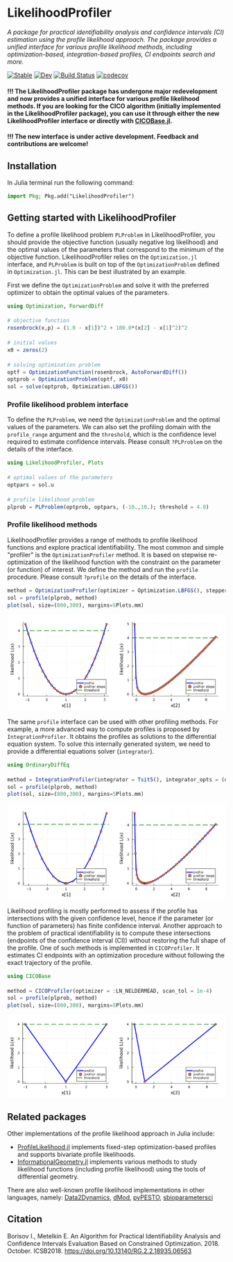 # LikelihoodProfiler
*A package for practical identifiability analysis and confidence intervals (CI) estimation using the profile likelihood approach. The package provides a unified interface for various profile likelihood methods, including optimization-based, integration-based profiles, CI endpoints search and more.*

[![Stable](https://img.shields.io/badge/docs-stable-blue.svg)](https://insysbio.github.io/LikelihoodProfiler.jl/stable/)
[![Dev](https://img.shields.io/badge/docs-dev-blue.svg)](https://insysbio.github.io/LikelihoodProfiler.jl/latest)
[![Build Status](https://github.com/insysbio/LikelihoodProfiler.jl/actions/workflows/CI.yml/badge.svg?branch=master)](https://github.com/insysbio/LikelihoodProfiler.jl/actions/workflows/CI.yml?query=branch%3Amaster)
[![codecov](https://codecov.io/gh/insysbio/LikelihoodProfiler.jl/graph/badge.svg)](https://codecov.io/gh/insysbio/LikelihoodProfiler.jl)

#### !!! The LikelihoodProfiler package has undergone major redevelopment and now provides a unified interface for various profile likelihood methods. If you are looking for the CICO algorithm (initially implemented in the LikelihoodProfiler package), you can use it through either the new LikelihoodProfiler interface or directly with [CICOBase.jl](https://github.com/insysbio/CICOBase.jl).

#### !!! The new interface is under active development. Feedback and contributions are welcome! 

## Installation

In Julia terminal run the following command:

```julia
import Pkg; Pkg.add("LikelihoodProfiler")
```

## Getting started with LikelihoodProfiler

To define a profile likelihood problem `PLProblem` in LikelihoodProfiler, you should provide the objective function (usually negative log likelihood) and the optimal values of the parameters that correspond to the minimum of the objective function. LikelihoodProfiler relies on the `Optimization.jl` interface, and `PLProblem` is built on top of the `OptimizationProblem` defined in `Optimization.jl`. This can be best illustrated by an example.

First we define the `OptimizationProblem` and solve it with the preferred optimizer to obtain the optimal values of the parameters. 

```julia
using Optimization, ForwardDiff

# objective function
rosenbrock(x,p) = (1.0 - x[1])^2 + 100.0*(x[2] - x[1]^2)^2

# initial values
x0 = zeros(2)

# solving optimization problem
optf = OptimizationFunction(rosenbrock, AutoForwardDiff())
optprob = OptimizationProblem(optf, x0)
sol = solve(optprob, Optimization.LBFGS())
```

### Profile likelihood problem interface

To define the `PLProblem`, we need the `OptimizationProblem` and the optimal values of the parameters. We can also set the profiling domain with the `profile_range` argument and the `threshold`, which is the confidence level required to estimate confidence intervals. Please consult `?PLProblem` on the details of the interface.

```julia
using LikelihoodProfiler, Plots

# optimal values of the parameters
optpars = sol.u

# profile likelihood problem
plprob = PLProblem(optprob, optpars, (-10.,10.); threshold = 4.0)
```

### Profile likelihood methods

LikelihoodProfiler provides a range of methods to profile likelihood functions and explore practical identifiability. The most common and simple "profiler" is the `OptimizationProfiler` method. It is based on stepwise re-optimization of the likelihood function with the constraint on the parameter (or function) of interest. We define the method and run the `profile` procedure. Please consult `?profile` on the details of the interface.

```julia
method = OptimizationProfiler(optimizer = Optimization.LBFGS(), stepper = FixedStep(; initial_step=0.15))
sol = profile(plprob, method)
plot(sol, size=(800,300), margins=5Plots.mm)
```
![Rosenbrock optimization-based profile](https://github.com/insysbio/LikelihoodProfiler.jl/blob/master/docs/assets/rosenbrock_optimization.png)

The same `profile` interface can be used with other profiling methods. For example, a more advanced way to compute profiles is proposed by `IntegrationProfiler`. It obtains the profiles as solutions to the differential equation system. To solve this internally generated system, we need to provide a differential equations solver (`integrator`). 

```julia
using OrdinaryDiffEq

method = IntegrationProfiler(integrator = Tsit5(), integrator_opts = (dtmax=0.3,), matrix_type = :hessian)
sol = profile(plprob, method)
plot(sol, size=(800,300), margins=5Plots.mm)
```
![Rosenbrock integration-based profile](https://github.com/insysbio/LikelihoodProfiler.jl/blob/master/docs/assets/rosenbrock_integration.png)

Likelihood profiling is mostly performed to assess if the profile has intersections with the given confidence level, hence if the parameter (or function of parameters) has finite confidence interval. Another approach to the problem of practical identifiability is to compute these intersections (endpoints of the confidence interval (CI)) without restoring the full shape of the profile. One of such methods is implemented in `CICOProfiler`. It estimates CI endpoints with an optimization procedure without following the exact trajectory of the profile. 

```julia
using CICOBase

method = CICOProfiler(optimizer = :LN_NELDERMEAD, scan_tol = 1e-4)
sol = profile(plprob, method)
plot(sol, size=(800,300), margins=5Plots.mm)
```
![Rosenbrock CICO profile](https://github.com/insysbio/LikelihoodProfiler.jl/blob/master/docs/assets/rosenbrock_cico.png)

## Related packages

Other implementations of the profile likelihood approach in Julia include:
- [ProfileLikelihood.jl](https://github.com/DanielVandH/ProfileLikelihood.jl) implements fixed-step optimization-based profiles and supports bivariate profile likelihoods.
- [InformationalGeometry.jl](https://github.com/RafaelArutjunjan/InformationGeometry.jl) implements various methods to study likelihood functions (including profile likelihood) using the tools of differential geometry.

There are also well-known profile likelihood implementations in other languages, namely: [Data2Dynamics](https://github.com/Data2Dynamics/d2d), [dMod](https://github.com/dkaschek/dMod/), [pyPESTO](https://github.com/ICB-DCM/pyPESTO), [sbioparametersci](https://www.mathworks.com/help/simbio/ref/sbioparameterci.html)

## Citation

Borisov I., Metelkin E. An Algorithm for Practical Identifiability Analysis and Confidence Intervals Evaluation Based on Constrained Optimization. 2018. October. ICSB2018. https://doi.org/10.13140/RG.2.2.18935.06563
